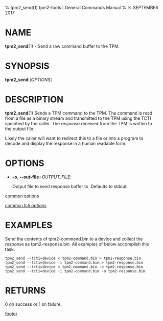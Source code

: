 % tpm2_send(1) tpm2-tools | General Commands Manual
%
% SEPTEMBER 2017

# NAME

**tpm2_send**(1) - Send a raw command buffer to the TPM.

# SYNOPSIS

**tpm2_send** [*OPTIONS*]

# DESCRIPTION

**tpm2_send**(1) Sends a TPM command to the TPM. The command is
read from a file as a binary stream and transmitted to the TPM using the TCTI
specified by the caller. The response received from the TPM is written to
the output file.

Likely the caller will want to redirect this to a file or into a
program to decode and display the response in a human readable form.

# OPTIONS

  * **-o**, **--out-file**=_OUTPUT\_FILE_:

    Output file to send response buffer to. Defaults to stdout.

[common options](common/options.md)

[common tcti options](common/tcti.md)

# EXAMPLES

Send the contents of tpm2-command.bin to a device and collect the response as tpm2-response.bin.
All examples of below accomplish this task.
```
tpm2_send --tcti=device < tpm2-command.bin > tpm2-response.bin
tpm2_send --tcti=device -i tpm2-command.bin > tpm2-response.bin
tpm2_send --tcti=device < tpm2-command.bin -o tpm2-response.bin
tpm2_send --tcti=device -i tpm2-command.bin -o tpm2-response.bin
```

# RETURNS

0 on success or 1 on failure.

[footer](common/footer.md)
